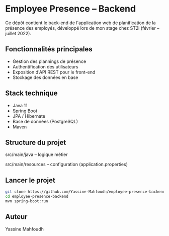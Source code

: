 # Employee Presence – Backend

Ce dépôt contient le back-end de l'application web de planification de la présence des employés, développé lors de mon stage chez ST2i (février – juillet 2022).

##  Fonctionnalités principales
- Gestion des plannings de présence
- Authentification des utilisateurs
- Exposition d'API REST pour le front-end
- Stockage des données en base

##  Stack technique
- Java 11
- Spring Boot
- JPA / Hibernate
- Base de données (PostgreSQL)
- Maven
  
##  Structure du projet
src/main/java – logique métier

src/main/resources – configuration (application.properties)

##  Lancer le projet
```bash
git clone https://github.com/Yassine-Mahfoudh/employee-presence-backend
cd employee-presence-backend
mvn spring-boot:run
```

## Auteur
Yassine Mahfoudh

